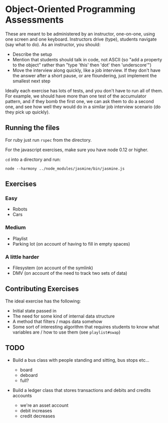 # Object-Oriented Programming Assessments

These are meant to be administered by an instructor, one-on-one, using one screen and one keyboard.  Instructors drive (type), students navigate (say what to do).  As an instructor, you should:

* Describe the setup
* Mention that students should talk in code, not ASCII (so "add a property to the object" rather than "type 'this' then 'dot' then 'underscore'")
* Move the interview along quickly, like a job interview.  If they don't have the answer after a short pause, or are floundering, just implement the smallest next step

Ideally each exercise has lots of tests, and you don't have to run all of them.  For example, we should have more than one test of the accumulator pattern, and if they bomb the first one, we can ask them to do a second one, and see how well they would do in a similar job interview scenario (do they pick up quickly).

## Running the files

For ruby just run `rspec` from the directory.

For the javascript exercises, make sure you have node 0.12 or higher.

`cd` into a directory and run:

```
node --harmony ../node_modules/jasmine/bin/jasmine.js
```

## Exercises

### Easy

* Robots
* Cars

### Medium

* Playlist
* Parking lot (on account of having to fill in empty spaces)

### A little harder

* Filesystem (on account of the symlink)
* DMV (on account of the need to track two sets of data)


## Contributing Exercises

The ideal exercise has the following:

* Initial state passed in
* The need for some kind of internal data structure
* A method that filters / maps data somehow
* Some sort of interesting algorithm that requires students to know what variables are / how to use them (see `playlist#swap`)

## TODO

* Build a bus class with people standing and sitting, bus stops etc...
  * board
  * deboard
  * full?

* Build a ledger class that stores transactions and debits and credits accounts
  * we're an asset account
  * debit increases
  * credit decreases
